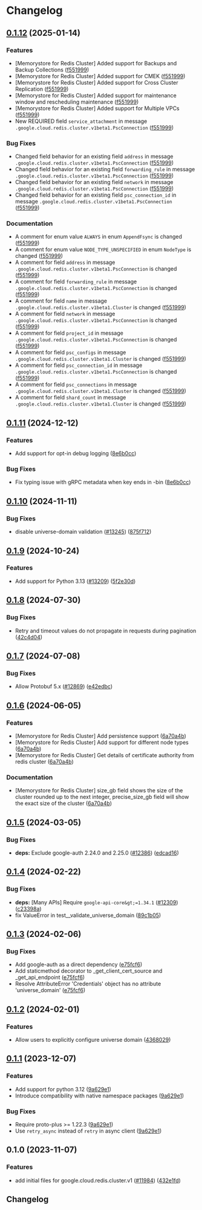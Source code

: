 # Changelog

## [0.1.12](https://github.com/googleapis/google-cloud-python/compare/google-cloud-redis-cluster-v0.1.11...google-cloud-redis-cluster-v0.1.12) (2025-01-14)


### Features

* [Memorystore for Redis Cluster] Added support for Backups and Backup Collections ([f551999](https://github.com/googleapis/google-cloud-python/commit/f5519995e4e4d4c6acc42f31b501854a1c76be27))
* [Memorystore for Redis Cluster] Added support for CMEK ([f551999](https://github.com/googleapis/google-cloud-python/commit/f5519995e4e4d4c6acc42f31b501854a1c76be27))
* [Memorystore for Redis Cluster] Added support for Cross Cluster Replication ([f551999](https://github.com/googleapis/google-cloud-python/commit/f5519995e4e4d4c6acc42f31b501854a1c76be27))
* [Memorystore for Redis Cluster] Added support for maintenance window and rescheduling maintenance ([f551999](https://github.com/googleapis/google-cloud-python/commit/f5519995e4e4d4c6acc42f31b501854a1c76be27))
* [Memorystore for Redis Cluster] Added support for Multiple VPCs ([f551999](https://github.com/googleapis/google-cloud-python/commit/f5519995e4e4d4c6acc42f31b501854a1c76be27))
* New REQUIRED field `service_attachment` in message `.google.cloud.redis.cluster.v1beta1.PscConnection` ([f551999](https://github.com/googleapis/google-cloud-python/commit/f5519995e4e4d4c6acc42f31b501854a1c76be27))


### Bug Fixes

* Changed field behavior for an existing field `address` in message `.google.cloud.redis.cluster.v1beta1.PscConnection` ([f551999](https://github.com/googleapis/google-cloud-python/commit/f5519995e4e4d4c6acc42f31b501854a1c76be27))
* Changed field behavior for an existing field `forwarding_rule` in message `.google.cloud.redis.cluster.v1beta1.PscConnection` ([f551999](https://github.com/googleapis/google-cloud-python/commit/f5519995e4e4d4c6acc42f31b501854a1c76be27))
* Changed field behavior for an existing field `network` in message `.google.cloud.redis.cluster.v1beta1.PscConnection` ([f551999](https://github.com/googleapis/google-cloud-python/commit/f5519995e4e4d4c6acc42f31b501854a1c76be27))
* Changed field behavior for an existing field `psc_connection_id` in message `.google.cloud.redis.cluster.v1beta1.PscConnection` ([f551999](https://github.com/googleapis/google-cloud-python/commit/f5519995e4e4d4c6acc42f31b501854a1c76be27))


### Documentation

* A comment for enum value `ALWAYS` in enum `AppendFsync` is changed ([f551999](https://github.com/googleapis/google-cloud-python/commit/f5519995e4e4d4c6acc42f31b501854a1c76be27))
* A comment for enum value `NODE_TYPE_UNSPECIFIED` in enum `NodeType` is changed ([f551999](https://github.com/googleapis/google-cloud-python/commit/f5519995e4e4d4c6acc42f31b501854a1c76be27))
* A comment for field `address` in message `.google.cloud.redis.cluster.v1beta1.PscConnection` is changed ([f551999](https://github.com/googleapis/google-cloud-python/commit/f5519995e4e4d4c6acc42f31b501854a1c76be27))
* A comment for field `forwarding_rule` in message `.google.cloud.redis.cluster.v1beta1.PscConnection` is changed ([f551999](https://github.com/googleapis/google-cloud-python/commit/f5519995e4e4d4c6acc42f31b501854a1c76be27))
* A comment for field `name` in message `.google.cloud.redis.cluster.v1beta1.Cluster` is changed ([f551999](https://github.com/googleapis/google-cloud-python/commit/f5519995e4e4d4c6acc42f31b501854a1c76be27))
* A comment for field `network` in message `.google.cloud.redis.cluster.v1beta1.PscConnection` is changed ([f551999](https://github.com/googleapis/google-cloud-python/commit/f5519995e4e4d4c6acc42f31b501854a1c76be27))
* A comment for field `project_id` in message `.google.cloud.redis.cluster.v1beta1.PscConnection` is changed ([f551999](https://github.com/googleapis/google-cloud-python/commit/f5519995e4e4d4c6acc42f31b501854a1c76be27))
* A comment for field `psc_configs` in message `.google.cloud.redis.cluster.v1beta1.Cluster` is changed ([f551999](https://github.com/googleapis/google-cloud-python/commit/f5519995e4e4d4c6acc42f31b501854a1c76be27))
* A comment for field `psc_connection_id` in message `.google.cloud.redis.cluster.v1beta1.PscConnection` is changed ([f551999](https://github.com/googleapis/google-cloud-python/commit/f5519995e4e4d4c6acc42f31b501854a1c76be27))
* A comment for field `psc_connections` in message `.google.cloud.redis.cluster.v1beta1.Cluster` is changed ([f551999](https://github.com/googleapis/google-cloud-python/commit/f5519995e4e4d4c6acc42f31b501854a1c76be27))
* A comment for field `shard_count` in message `.google.cloud.redis.cluster.v1beta1.Cluster` is changed ([f551999](https://github.com/googleapis/google-cloud-python/commit/f5519995e4e4d4c6acc42f31b501854a1c76be27))

## [0.1.11](https://github.com/googleapis/google-cloud-python/compare/google-cloud-redis-cluster-v0.1.10...google-cloud-redis-cluster-v0.1.11) (2024-12-12)


### Features

* Add support for opt-in debug logging ([8e6b0cc](https://github.com/googleapis/google-cloud-python/commit/8e6b0cca8709ae8c7f0c722c5ebf0707358d3359))


### Bug Fixes

* Fix typing issue with gRPC metadata when key ends in -bin ([8e6b0cc](https://github.com/googleapis/google-cloud-python/commit/8e6b0cca8709ae8c7f0c722c5ebf0707358d3359))

## [0.1.10](https://github.com/googleapis/google-cloud-python/compare/google-cloud-redis-cluster-v0.1.9...google-cloud-redis-cluster-v0.1.10) (2024-11-11)


### Bug Fixes

* disable universe-domain validation  ([#13245](https://github.com/googleapis/google-cloud-python/issues/13245)) ([875f712](https://github.com/googleapis/google-cloud-python/commit/875f712265a36919409964f5ade218330f1d0147))

## [0.1.9](https://github.com/googleapis/google-cloud-python/compare/google-cloud-redis-cluster-v0.1.8...google-cloud-redis-cluster-v0.1.9) (2024-10-24)


### Features

* Add support for Python 3.13 ([#13209](https://github.com/googleapis/google-cloud-python/issues/13209)) ([5f2e30d](https://github.com/googleapis/google-cloud-python/commit/5f2e30d62eea6080f5707ee18755f2bb812ad00b))

## [0.1.8](https://github.com/googleapis/google-cloud-python/compare/google-cloud-redis-cluster-v0.1.7...google-cloud-redis-cluster-v0.1.8) (2024-07-30)


### Bug Fixes

* Retry and timeout values do not propagate in requests during pagination ([42c4d04](https://github.com/googleapis/google-cloud-python/commit/42c4d04ee1362ba0ed0f1b6a134ac8e409875b63))

## [0.1.7](https://github.com/googleapis/google-cloud-python/compare/google-cloud-redis-cluster-v0.1.6...google-cloud-redis-cluster-v0.1.7) (2024-07-08)


### Bug Fixes

* Allow Protobuf 5.x ([#12869](https://github.com/googleapis/google-cloud-python/issues/12869)) ([e42edbc](https://github.com/googleapis/google-cloud-python/commit/e42edbcf7f4d8ed66b6645c96a01c55fb8cd7666))

## [0.1.6](https://github.com/googleapis/google-cloud-python/compare/google-cloud-redis-cluster-v0.1.5...google-cloud-redis-cluster-v0.1.6) (2024-06-05)


### Features

* [Memorystore for Redis Cluster] Add persistence support ([6a70a4b](https://github.com/googleapis/google-cloud-python/commit/6a70a4b7c968ba28af488f6ab5ac78c66a8c2b98))
* [Memorystore for Redis Cluster] Add support for different node types ([6a70a4b](https://github.com/googleapis/google-cloud-python/commit/6a70a4b7c968ba28af488f6ab5ac78c66a8c2b98))
* [Memorystore for Redis Cluster] Get details of certificate authority from redis cluster ([6a70a4b](https://github.com/googleapis/google-cloud-python/commit/6a70a4b7c968ba28af488f6ab5ac78c66a8c2b98))


### Documentation

* [Memorystore for Redis Cluster] size_gb field shows the size of the cluster rounded up to the next integer, precise_size_gb field will show the exact size of the cluster ([6a70a4b](https://github.com/googleapis/google-cloud-python/commit/6a70a4b7c968ba28af488f6ab5ac78c66a8c2b98))

## [0.1.5](https://github.com/googleapis/google-cloud-python/compare/google-cloud-redis-cluster-v0.1.4...google-cloud-redis-cluster-v0.1.5) (2024-03-05)


### Bug Fixes

* **deps:** Exclude google-auth 2.24.0 and 2.25.0 ([#12386](https://github.com/googleapis/google-cloud-python/issues/12386)) ([edcad16](https://github.com/googleapis/google-cloud-python/commit/edcad1661973ae1677c69b3fc1c03c3069ec0e71))

## [0.1.4](https://github.com/googleapis/google-cloud-python/compare/google-cloud-redis-cluster-v0.1.3...google-cloud-redis-cluster-v0.1.4) (2024-02-22)


### Bug Fixes

* **deps:** [Many APIs] Require `google-api-core&gt;=1.34.1` ([#12309](https://github.com/googleapis/google-cloud-python/issues/12309)) ([c23398a](https://github.com/googleapis/google-cloud-python/commit/c23398a48d23d48e7f96971dd504ff184841666b))
* fix ValueError in test__validate_universe_domain ([89c1b05](https://github.com/googleapis/google-cloud-python/commit/89c1b054f321b90ab4eed0139a3a2a79c369730d))

## [0.1.3](https://github.com/googleapis/google-cloud-python/compare/google-cloud-redis-cluster-v0.1.2...google-cloud-redis-cluster-v0.1.3) (2024-02-06)


### Bug Fixes

* Add google-auth as a direct dependency ([e75fcf6](https://github.com/googleapis/google-cloud-python/commit/e75fcf6e389fd2e90ec00b87a625b208837c72dc))
* Add staticmethod decorator to _get_client_cert_source and _get_api_endpoint ([e75fcf6](https://github.com/googleapis/google-cloud-python/commit/e75fcf6e389fd2e90ec00b87a625b208837c72dc))
* Resolve AttributeError 'Credentials' object has no attribute 'universe_domain' ([e75fcf6](https://github.com/googleapis/google-cloud-python/commit/e75fcf6e389fd2e90ec00b87a625b208837c72dc))

## [0.1.2](https://github.com/googleapis/google-cloud-python/compare/google-cloud-redis-cluster-v0.1.1...google-cloud-redis-cluster-v0.1.2) (2024-02-01)


### Features

* Allow users to explicitly configure universe domain ([4368029](https://github.com/googleapis/google-cloud-python/commit/436802904bfdafa7e90f94b128813506525e1605))

## [0.1.1](https://github.com/googleapis/google-cloud-python/compare/google-cloud-redis-cluster-v0.1.0...google-cloud-redis-cluster-v0.1.1) (2023-12-07)


### Features

* Add support for python 3.12 ([9a629e1](https://github.com/googleapis/google-cloud-python/commit/9a629e1c9f7858f55c82ac21e60f22acf781db15))
* Introduce compatibility with native namespace packages ([9a629e1](https://github.com/googleapis/google-cloud-python/commit/9a629e1c9f7858f55c82ac21e60f22acf781db15))


### Bug Fixes

* Require proto-plus &gt;= 1.22.3 ([9a629e1](https://github.com/googleapis/google-cloud-python/commit/9a629e1c9f7858f55c82ac21e60f22acf781db15))
* Use `retry_async` instead of `retry` in async client ([9a629e1](https://github.com/googleapis/google-cloud-python/commit/9a629e1c9f7858f55c82ac21e60f22acf781db15))

## 0.1.0 (2023-11-07)


### Features

* add initial files for google.cloud.redis.cluster.v1 ([#11984](https://github.com/googleapis/google-cloud-python/issues/11984)) ([432e1fd](https://github.com/googleapis/google-cloud-python/commit/432e1fd3f7be7eb84c2f846a9fa81cef3463b5c8))

## Changelog
